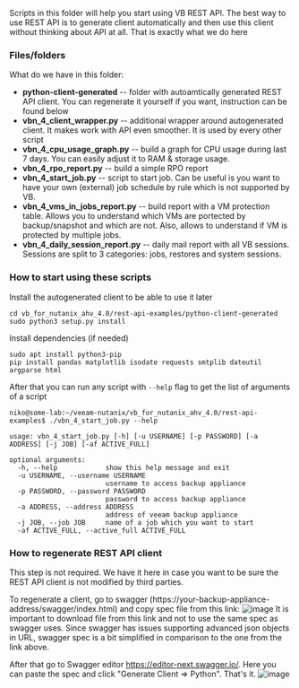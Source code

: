 Scripts in this folder will help you start using VB REST API. The best way to use REST API is to generate client automatically and then use this client without thinking about API at all. That is exactly what we do here

### Files/folders
What do we have in this folder:
* **python-client-generated** -- folder with autoamtically generated REST API client. You can regenerate it yourself if you want, instruction can be found below
* **vbn_4_client_wrapper.py** -- additional wrapper around autogenerated client. It makes work with API even smoother. It is used by every other script 
* **vbn_4_cpu_usage_graph.py** -- build a graph for CPU usage during last 7 days. You can easily adjust it to RAM & storage usage.
* **vbn_4_rpo_report.py** -- build a simple RPO report
* **vbn_4_start_job.py** -- script to start job. Can be useful is you want to have your own (external) job schedule by rule which is not supported by VB.
* **vbn_4_vms_in_jobs_report.py** -- build report with a VM protection table. Allows you to understand which VMs are portected by backup/snapshot and which are not. Also, allows to understand if VM is protected by multiple jobs. 
* **vbn_4_daily_session_report.py** -- daily mail report with all VB sessions. Sessions are split to 3 categories: jobs, restores and system sessions. 

### How to start using these scripts
Install the autogenerated client to be able to use it later
```
cd vb_for_nutanix_ahv_4.0/rest-api-examples/python-client-generated
sudo python3 setup.py install
```

Install dependencies (if needed)
```
sudo apt install python3-pip
pip install pandas matplotlib isodate requests smtplib dateutil argparse html
```

After that you can run any script with `--help` flag to get the list of arguments of a script
```
niko@some-lab:~/veeam-nutanix/vb_for_nutanix_ahv_4.0/rest-api-examples$ ./vbn_4_start_job.py --help

usage: vbn_4_start_job.py [-h] [-u USERNAME] [-p PASSWORD] [-a ADDRESS] [-j JOB] [-af ACTIVE_FULL]

optional arguments:
  -h, --help            show this help message and exit
  -u USERNAME, --username USERNAME
                        username to access backup appliance
  -p PASSWORD, --password PASSWORD
                        password to access backup appliance
  -a ADDRESS, --address ADDRESS
                        address of veeam backup appliance
  -j JOB, --job JOB     name of a job which you want to start
  -af ACTIVE_FULL, --active_full ACTIVE_FULL
```


### How to regenerate REST API client
This step is not required. We have it here in case you want to be sure the REST API client is not modified by third parties. 

To regenerate a client, go to swagger (https://your-backup-appliance-address/swagger/index.html) and copy spec file from this link:
![image](https://user-images.githubusercontent.com/4194526/218718371-bdabbbe6-c876-406d-a0d5-f02fa4ba4bf2.png)
It is important to download file from this link and not to use the same spec as swagger uses. Since swagger has issues supporting advanced json objects in URL, swagger spec is a bit simplified in comparison to the one from the link above. 

After that go to Swagger editor https://editor-next.swagger.io/. Here you can paste the spec and click "Generate Client => Python". That's it.
![image](https://user-images.githubusercontent.com/4194526/218719403-643f4adc-d9d5-43a9-84a8-49f3e434d50a.png)
